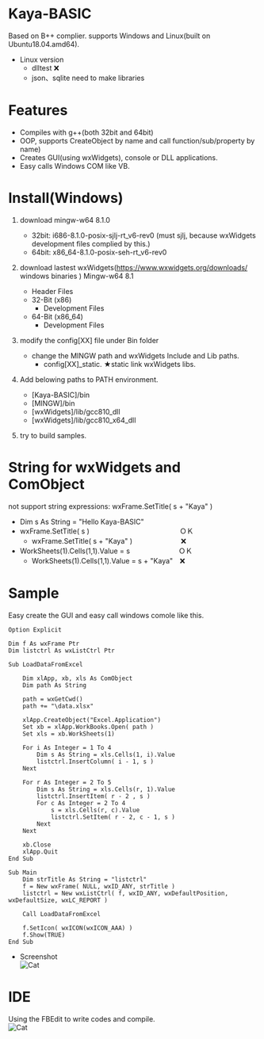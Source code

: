 # Kaya-BASIC
Based on B++ complier. supports Windows and Linux(built on Ubuntu18.04.amd64).
- Linux version
   - dlltest ❌
   - json、sqlite  need to make libraries 
 

# Features
 - Compiles with g++(both 32bit and 64bit)
 - OOP, supports CreateObject by name and call function/sub/property by name)
 - Creates GUI(using wxWidgets), console or DLL applications.
 - Easy calls Windows COM like VB.
 
# Install(Windows)
 1. download mingw-w64 8.1.0
    - 32bit: i686-8.1.0-posix-sjlj-rt_v6-rev0  (must sjlj, because wxWidgets development files complied by this.)
    - 64bit: x86_64-8.1.0-posix-seh-rt_v6-rev0 
 2. download lastest wxWidgets(https://www.wxwidgets.org/downloads/  windows binaries ) Mingw-w64 8.1
     -  Header Files
     - 32-Bit (x86)
         - Development Files
     - 64-Bit (x86_64)
         - Development Files
  3. modify the config[XX] file under Bin folder
     - change the MINGW path and wxWidgets Include and Lib paths.
        - config[XX]_static. ★static link wxWidgets libs.
  4. Add belowing paths to PATH environment.
     - [Kaya-BASIC]/bin
     - [MINGW]/bin 
     - [wxWidgets]/lib/gcc810_dll
     - [wxWidgets]/lib/gcc810_x64_dll 
  
  5. try to build samples.

# String for wxWidgets and ComObject
  not support string expressions: wxFrame.SetTitle( s + "Kaya" )

  - Dim s As String = "Hello Kaya-BASIC"
  - wxFrame.SetTitle( s )　　　　　　　　　　　　　ＯＫ
     - wxFrame.SetTitle( s + "Kaya" )　　　　　　　❌
  - WorkSheets(1).Cells(1,1).Value = s　　　　　　　ＯＫ
     - WorkSheets(1).Cells(1,1).Value = s + "Kaya"　❌

# Sample 
 Easy create the GUI and easy call windows comole like this.
```
Option Explicit

Dim f As wxFrame Ptr
Dim listctrl As wxListCtrl Ptr

Sub LoadDataFromExcel
	
	Dim xlApp, xb, xls As ComObject
	Dim path As String
	
	path = wxGetCwd()
	path += "\data.xlsx"
	
	xlApp.CreateObject("Excel.Application")
	Set xb = xlApp.WorkBooks.Open( path )
	Set xls = xb.WorkSheets(1)
	
	For i As Integer = 1 To 4
		Dim s As String = xls.Cells(1, i).Value
		listctrl.InsertColumn( i - 1, s )
	Next
	
	For r As Integer = 2 To 5
		Dim s As String = xls.Cells(r, 1).Value
		listctrl.InsertItem( r - 2 , s )
		For c As Integer = 2 To 4
			s = xls.Cells(r, c).Value
			listctrl.SetItem( r - 2, c - 1, s )
		Next
	Next
	
	xb.Close
	xlApp.Quit
End Sub

Sub Main
	Dim strTitle As String = "listctrl"
	f = New wxFrame( NULL, wxID_ANY, strTitle )
	listctrl = New wxListCtrl( f, wxID_ANY, wxDefaultPosition, wxDefaultSize, wxLC_REPORT )
	
	Call LoadDataFromExcel
	
	f.SetIcon( wxICON(wxICON_AAA) )
	f.Show(TRUE)
End Sub
```
 - Screenshot<br>
 ![Cat](https://github.com/kankouhin/Kaya-BASIC/blob/master/samples/wxGUI/gui%26comole/screenshot.png)
 
# IDE
 Using the FBEdit to write codes and compile.<br>
 ![Cat](https://github.com/kankouhin/Kaya-BASIC/blob/master/FBEdit-For-KayaBASIC/FBEdit.png)
